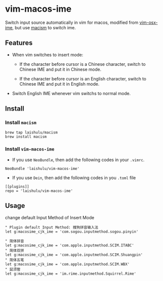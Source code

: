 # vim-macos-ime
Switch input source automatically in vim for macos, modified from
[vim-osx-ime](https://github.com/hongqn/vim-osx-ime), but use
[macism](https://github.com/laishulu/macism/) to switch ime.

## Features
* When vim switches to insert mode:

  * If the character before cursor is a Chinese character, switch to Chinese
    IME and put it in Chinese mode.

  * If the character before cursor is an English character, switch to Chinese
    IME and put it in English mode.

* Switch English IME whenever vim switchs to normal mode.

## Install
### Install `macism`
```
brew tap laishulu/macism
brew install macism
```
### Install `vim-macos-ime`
- If you use `NeoBundle`, then add the following codes in your `.vimrc`.
```
NeoBundle 'laishulu/vim-macos-ime'
```
- If you use `Dein`, then add the following codes in you `.toml` file
```
[[plugins]]
repo = 'laishulu/vim-macos-ime'
```

## Usage
change default Input Method of Insert Mode
```vimscript
" Plugin default Input Method: 搜狗拼音输入法
let g:macosime_cjk_ime = 'com.sogou.inputmethod.sogou.pinyin'

" 简体拼音
let g:macosime_cjk_ime = 'com.apple.inputmethod.SCIM.ITABC'
" 简体双拼
let g:macosime_cjk_ime = 'com.apple.inputmethod.SCIM.Shuangpin'
" 简体五笔
let g:macosime_cjk_ime = 'com.apple.inputmethod.SCIM.WBX'
" 鼠须管
let g:macosime_cjk_ime = 'im.rime.inputmethod.Squirrel.Rime'
```


